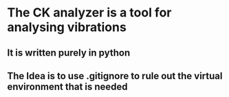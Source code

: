 # The CK analyzer is a tool for analysing vibrations 


## It is written purely in python

## The Idea is to use .gitignore to rule out the virtual environment that is needed
